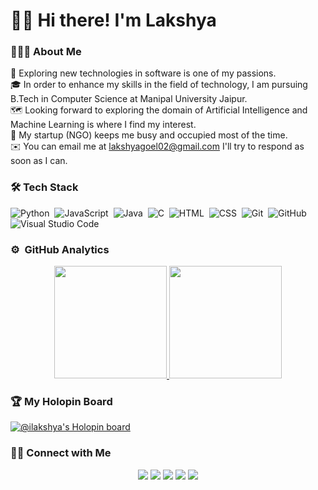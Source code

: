 # 👋🏻 Hi there! I'm Lakshya

### 🧑🏻‍💻 About Me

🎯 Exploring new technologies in software is one of my passions.\
🎓 In order to enhance my skills in the field of technology, I am pursuing B.Tech in Computer Science at Manipal University Jaipur.\
🗺️ Looking forward to exploring the domain of Artificial Intelligence and Machine Learning is where I find my interest.\
🌱 My startup (NGO) keeps me busy and occupied most of the time.\
✉️ You can email me at lakshyagoel02@gmail.com I'll try to respond as soon as I can.

### 🛠️ Tech Stack

![Python](https://img.shields.io/badge/-Python-05122A?style=flat&logo=python)&nbsp;
![JavaScript](https://img.shields.io/badge/-JavaScript-05122A?style=flat&logo=javascript)&nbsp;
![Java](https://img.shields.io/badge/-Java-05122A?style=flat&logo=Java&logoColor=FFA518)&nbsp;
![C](https://img.shields.io/badge/-C-05122A?style=flat&logo=C&logoColor=A8B9CC)&nbsp;
![HTML](https://img.shields.io/badge/-HTML-05122A?style=flat&logo=HTML5)&nbsp;
![CSS](https://img.shields.io/badge/-CSS-05122A?style=flat&logo=CSS3&logoColor=1572B6)&nbsp;
![Git](https://img.shields.io/badge/-Git-05122A?style=flat&logo=git)&nbsp;
![GitHub](https://img.shields.io/badge/-GitHub-05122A?style=flat&logo=github)&nbsp;
![Visual Studio Code](https://img.shields.io/badge/-Visual%20Studio%20Code-05122A?style=flat&logo=visual-studio-code&logoColor=007ACC)&nbsp;

### ⚙️ &nbsp;GitHub Analytics

<p align="center">
<a href="https://github.com/iLakshya">
  <img height="180em" src="https://github-readme-stats-eight-theta.vercel.app/api?username=iLakshya&show_icons=true&theme=algolia&include_all_commits=true&count_private=true"/>
  <img height="180em" src="https://github-readme-stats-eight-theta.vercel.app/api/top-langs/?username=iLakshya&layout=compact&langs_count=8&theme=algolia"/>
</a>
</p>

### 🏆 My Holopin Board
[![@ilakshya's Holopin board](https://holopin.me/ilakshya)](https://holopin.io/@ilakshya)

### 🤝🏻 Connect with Me

<p align="center">
<a href="https://www.linkedin.com/in/lakshya-goel-a56012157/"><img src="https://img.shields.io/badge/-Lakshya%20Goel%20-0077B5?style=flat&logo=Linkedin&logoColor=white"/></a>
<a href="mailto:lakshyagoel02@gmail.com"><img src="https://img.shields.io/badge/-lakshyagoel02@gmail.com-D14836?style=flat&logo=Gmail&logoColor=white"/></a>
<a href="https://instagram.com/ilakshyag?igshid=YmMyMTA2M2Y="><img src="https://img.shields.io/badge/-@ilakshyag-E4405F?style=flat&logo=Instagram&logoColor=white"/></a>
<a href="https://www.facebook.com/laksh.goel.18?mibextid=LQQJ4d"><img src="https://img.shields.io/badge/-@Laksh%20Goel-1877F2?style=flat&logo=Facebook&logoColor=white"/></a>
<a href="https://pin.it/5BGRbze"><img src="https://img.shields.io/badge/-@iLakshyaG-BD081C?style=flat&logo=Pinterest&logoColor=white"/></a>
</p>
